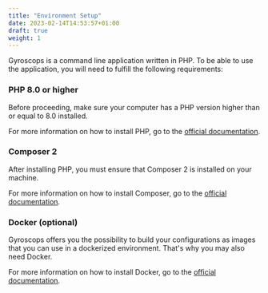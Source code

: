 ```yaml
---
title: "Environment Setup"
date: 2023-02-14T14:53:57+01:00
draft: true
weight: 1
---
```


Gyroscops is a command line application written in PHP. To be able to use the application, you will need to fulfill the following requirements:

### PHP 8.0 or higher
Before proceeding, make sure your computer has a PHP version higher than or equal to 8.0 installed.

For more information on how to install PHP, go to the [official documentation](https://www.php.net/manual/en/install.php).

### Composer 2
After installing PHP, you must ensure that Composer 2 is installed on your machine.

For more information on how to install Composer, go to the [official documentation](https://getcomposer.org/download/).

### Docker (optional)

Gyroscops offers you the possibility to build your configurations as images that you can use in a dockerized environment.
That's why you may also need Docker.

For more information on how to install Docker, go to the [official documentation](https://docs.docker.com/get-docker/).
